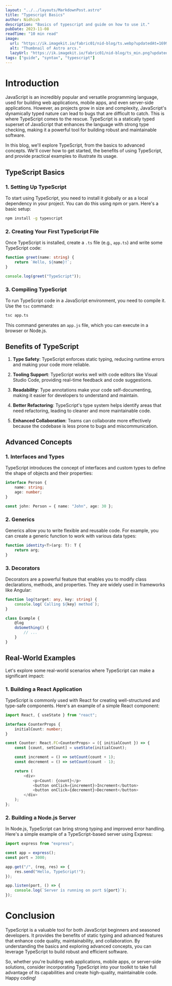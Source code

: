 ```yaml
---
layout: "../../layouts/MarkdownPost.astro"
title: "Typescript Basics"
author: Nidhish
description: "Basics of typescript and guide on how to use it."
pubDate: 2023-11-08
readTime: "10 min read"
image:
  url: "https://ik.imagekit.io/fabric01/nid-blog/ts.webp?updatedAt=1699361519800"
  alt: "Thumbnail of Astro arcs."
  lazyUrl: "https://ik.imagekit.io/fabric01/nid-blog/ts_min.png?updatedAt=1699361520702"
tags: ["guide", "syntax", "typescript"]
---
```


# Introduction

JavaScript is an incredibly popular and versatile programming language, used for building web applications, mobile apps, and even server-side applications. However, as projects grow in size and complexity, JavaScript's dynamically typed nature can lead to bugs that are difficult to catch. This is where TypeScript comes to the rescue. TypeScript is a statically typed superset of JavaScript that enhances the language with strong type checking, making it a powerful tool for building robust and maintainable software.

In this blog, we'll explore TypeScript, from the basics to advanced concepts. We'll cover how to get started, the benefits of using TypeScript, and provide practical examples to illustrate its usage.

## TypeScript Basics

### 1. Setting Up TypeScript

To start using TypeScript, you need to install it globally or as a local dependency in your project. You can do this using npm or yarn. Here's a basic setup:

```bash
npm install -g typescript
```

### 2. Creating Your First TypeScript File

Once TypeScript is installed, create a `.ts` file (e.g., `app.ts`) and write some TypeScript code:

```typescript
function greet(name: string) {
	return `Hello, ${name}!`;
}

console.log(greet("TypeScript"));
```

### 3. Compiling TypeScript

To run TypeScript code in a JavaScript environment, you need to compile it. Use the `tsc` command:

```bash
tsc app.ts
```

This command generates an `app.js` file, which you can execute in a browser or Node.js.

## Benefits of TypeScript

1. **Type Safety**: TypeScript enforces static typing, reducing runtime errors and making your code more reliable.

2. **Tooling Support**: TypeScript works well with code editors like Visual Studio Code, providing real-time feedback and code suggestions.

3. **Readability**: Type annotations make your code self-documenting, making it easier for developers to understand and maintain.

4. **Better Refactoring**: TypeScript's type system helps identify areas that need refactoring, leading to cleaner and more maintainable code.

5. **Enhanced Collaboration**: Teams can collaborate more effectively because the codebase is less prone to bugs and miscommunication.

## Advanced Concepts

### 1. Interfaces and Types

TypeScript introduces the concept of interfaces and custom types to define the shape of objects and their properties:

```typescript
interface Person {
	name: string;
	age: number;
}

const john: Person = { name: "John", age: 30 };
```

### 2. Generics

Generics allow you to write flexible and reusable code. For example, you can create a generic function to work with various data types:

```typescript
function identity<T>(arg: T): T {
	return arg;
}
```

### 3. Decorators

Decorators are a powerful feature that enables you to modify class declarations, methods, and properties. They are widely used in frameworks like Angular:

```typescript
function log(target: any, key: string) {
	console.log(`Calling ${key} method`);
}

class Example {
	@log
	doSomething() {
		// ...
	}
}
```

## Real-World Examples

Let's explore some real-world scenarios where TypeScript can make a significant impact:

### 1. Building a React Application

TypeScript is commonly used with React for creating well-structured and type-safe components. Here's an example of a simple React component:

```typescript
import React, { useState } from "react";

interface CounterProps {
	initialCount: number;
}

const Counter: React.FC<CounterProps> = ({ initialCount }) => {
	const [count, setCount] = useState(initialCount);

	const increment = () => setCount(count + 1);
	const decrement = () => setCount(count - 1);

	return (
		<div>
			<p>Count: {count}</p>
			<button onClick={increment}>Increment</button>
			<button onClick={decrement}>Decrement</button>
		</div>
	);
};
```

### 2. Building a Node.js Server

In Node.js, TypeScript can bring strong typing and improved error handling. Here's a simple example of a TypeScript-based server using Express:

```typescript
import express from "express";

const app = express();
const port = 3000;

app.get("/", (req, res) => {
	res.send("Hello, TypeScript!");
});

app.listen(port, () => {
	console.log(`Server is running on port ${port}`);
});
```

# Conclusion

TypeScript is a valuable tool for both JavaScript beginners and seasoned developers. It provides the benefits of static typing and advanced features that enhance code quality, maintainability, and collaboration. By understanding the basics and exploring advanced concepts, you can leverage TypeScript to build robust and efficient software.

So, whether you're building web applications, mobile apps, or server-side solutions, consider incorporating TypeScript into your toolkit to take full advantage of its capabilities and create high-quality, maintainable code. Happy coding!
